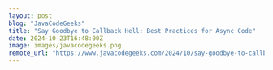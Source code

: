 ```yaml
---
layout: post
blog: "JavaCodeGeeks"
title: "Say Goodbye to Callback Hell: Best Practices for Async Code"
date: 2024-10-23T16:48:00Z
image: images/javacodegeeks.png
remote_url: "https://www.javacodegeeks.com/2024/10/say-goodbye-to-callback-hell-best-practices-for-async-code.html"
---
```

